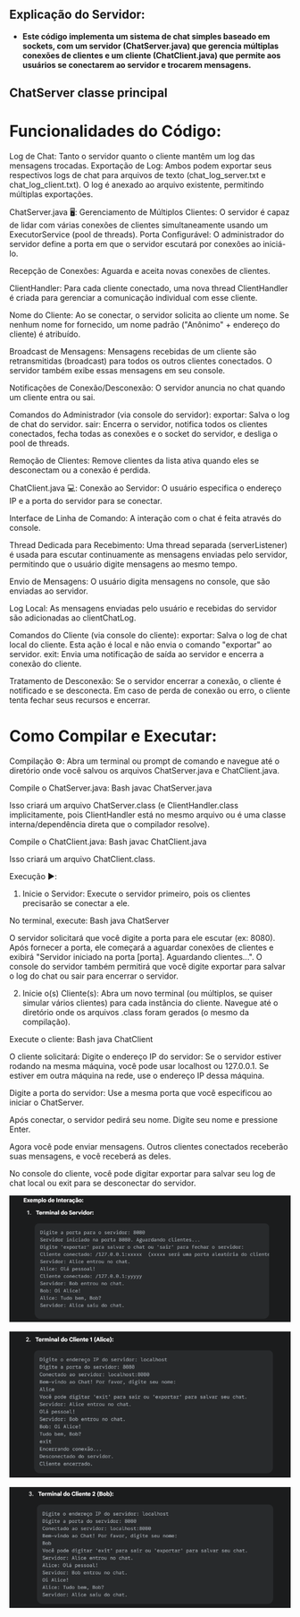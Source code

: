 ## Explicação do Servidor:

- **Este código implementa um sistema de chat simples baseado em sockets, com um servidor (ChatServer.java) que gerencia múltiplas conexões de clientes e um cliente (ChatClient.java) que permite aos usuários se conectarem ao servidor e trocarem mensagens.**

## ChatServer classe principal

# Funcionalidades do Código:

Log de Chat: Tanto o servidor quanto o cliente mantêm um log das mensagens trocadas.
Exportação de Log: Ambos podem exportar seus respectivos logs de chat para arquivos de texto (chat_log_server.txt e chat_log_client.txt). O log é anexado ao arquivo existente, permitindo múltiplas exportações.

ChatServer.java 🖥️:
Gerenciamento de Múltiplos Clientes: O servidor é capaz de lidar com várias conexões de clientes simultaneamente usando um ExecutorService (pool de threads).
Porta Configurável: O administrador do servidor define a porta em que o servidor escutará por conexões ao iniciá-lo.

Recepção de Conexões: Aguarda e aceita novas conexões de clientes.

ClientHandler: Para cada cliente conectado, uma nova thread ClientHandler é criada para gerenciar a comunicação individual com esse cliente.

Nome do Cliente: Ao se conectar, o servidor solicita ao cliente um nome. Se nenhum nome for fornecido, um nome padrão ("Anônimo" + endereço do cliente) é atribuído.

Broadcast de Mensagens: Mensagens recebidas de um cliente são retransmitidas (broadcast) para todos os outros clientes conectados. O servidor também exibe essas mensagens em seu console.

Notificações de Conexão/Desconexão: O servidor anuncia no chat quando um cliente entra ou sai.

Comandos do Administrador (via console do servidor):
exportar: Salva o log de chat do servidor.
sair: Encerra o servidor, notifica todos os clientes conectados, fecha todas as conexões e o socket do servidor, e desliga o pool de threads.

Remoção de Clientes: Remove clientes da lista ativa quando eles se desconectam ou a conexão é perdida.

ChatClient.java 💻:
Conexão ao Servidor: O usuário especifica o endereço IP e a porta do servidor para se conectar.

Interface de Linha de Comando: A interação com o chat é feita através do console.

Thread Dedicada para Recebimento: Uma thread separada (serverListener) é usada para escutar continuamente as mensagens enviadas pelo servidor, permitindo que o usuário digite mensagens ao mesmo tempo.

Envio de Mensagens: O usuário digita mensagens no console, que são enviadas ao servidor.

Log Local: As mensagens enviadas pelo usuário e recebidas do servidor são adicionadas ao clientChatLog.

Comandos do Cliente (via console do cliente):
exportar: Salva o log de chat local do cliente. Esta ação é local e não envia o comando "exportar" ao servidor.
exit: Envia uma notificação de saída ao servidor e encerra a conexão do cliente.

Tratamento de Desconexão:
Se o servidor encerrar a conexão, o cliente é notificado e se desconecta.
Em caso de perda de conexão ou erro, o cliente tenta fechar seus recursos e encerrar.


# Como Compilar e Executar:

Compilação ⚙️:
Abra um terminal ou prompt de comando e navegue até o diretório onde você salvou os arquivos ChatServer.java e ChatClient.java.

Compile o ChatServer.java:
Bash   javac ChatServer.java

Isso criará um arquivo ChatServer.class (e ClientHandler.class implicitamente, pois ClientHandler está no mesmo arquivo ou é uma classe interna/dependência direta que o compilador resolve).

Compile o ChatClient.java:
Bash    javac ChatClient.java

Isso criará um arquivo ChatClient.class.


Execução ▶️:
1. Inicie o Servidor:
Execute o servidor primeiro, pois os clientes precisarão se conectar a ele.

No terminal, execute:
Bash   java ChatServer

O servidor solicitará que você digite a porta para ele escutar (ex: 8080). Após fornecer a porta, ele começará a aguardar conexões de clientes e exibirá "Servidor iniciado na porta [porta]. Aguardando clientes...".
O console do servidor também permitirá que você digite exportar para salvar o log do chat ou sair para encerrar o servidor.


2. Inicie o(s) Cliente(s):
Abra um novo terminal (ou múltiplos, se quiser simular vários clientes) para cada instância do cliente.
Navegue até o diretório onde os arquivos .class foram gerados (o mesmo da compilação).

Execute o cliente:
Bash   java ChatClient

O cliente solicitará:
Digite o endereço IP do servidor: Se o servidor estiver rodando na mesma máquina, você pode usar localhost ou 127.0.0.1. Se estiver em outra máquina na rede, use o endereço IP dessa máquina.

Digite a porta do servidor: Use a mesma porta que você especificou ao iniciar o ChatServer.

Após conectar, o servidor pedirá seu nome. Digite seu nome e pressione Enter.

Agora você pode enviar mensagens. Outros clientes conectados receberão suas mensagens, e você receberá as deles.

No console do cliente, você pode digitar exportar para salvar seu log de chat local ou exit para se desconectar do servidor.

![Exemplo de Interação:](image.png)

![**](image-1.png)

![**](image-2.png)